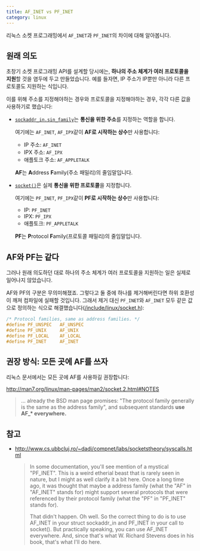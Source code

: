 ```yaml
---
title: AF_INET vs PF_INET
category: linux
---
```


리눅스 소켓 프로그래밍에서 `AF_INET`과 `PF_INET`의 차이에 대해 알아봅니다.

## 원래 의도

초창기 소켓 프로그래밍 API를 설계할 당시에는, **하나의 주소 체계가 여러 프로토콜을 지원**할 것을 염두에 두고 만들었습니다. 예를 들자면, IP 주소가 IP뿐만 아니라 다른 프로토콜도 지원하는 식입니다.

이를 위해 주소를 지정해야하는 경우와 프로토콜을 지정해야하는 경우, 각각 다른 값을 사용하기로 했습니다:

- [`sockaddr_in.sin_family`](http://man7.org/linux/man-pages/man7/ip.7.html)는 **통신을 위한 주소**를 지정하는 역할을 합니다.

    여기에는 `AF_INET`, `AF_IPX`같이 **AF로 시작하는 상수**만 사용합니다:

    - IP 주소: `AF_INET`
    - IPX 주소: `AF_IPX`
    - 애플토크 주소: `AF_APPLETALK`
    
    **AF**는 **A**ddress **F**amily(주소 패밀리)의 줄임말입니다.
    
- [`socket()`](http://man7.org/linux/man-pages/man2/socket.2.html)은 실제 **통신을 위한 프로토콜**을 지정합니다.

    여기에는 `PF_INET`, `PF_IPX`같이 **PF로 시작하는 상수**만 사용합니다:

    - IP: `PF_INET`
    - IPX: `PF_IPX`
    - 애플토크: `PF_APPLETALK`
    
    **PF**는 **P**rotocol **F**amily(프로토콜 패밀리)의 줄임말입니다.

## AF와 PF는 같다

그러나 원래 의도하던 대로 하나의 주소 체계가 여러 프로토콜을 지원하는 일은 실제로 일어나지 않았습니다.

AF와 PF의 구분은 무의미해졌죠. 그렇다고 둘 중에 하나를 제거해버린다면 하위 호환성이 깨져 컴파일에 실패할 것입니다. 그래서 제거 대신 `PF_INET`와 `AF_INET` 모두 같은 값으로 정의하는 식으로 해결했습니다([/include/linux/socket.h](https://github.com/torvalds/linux/blob/26bc672134241a080a83b2ab9aa8abede8d30e1c/include/linux/socket.h#L215-L219)):

```c
/* Protocol families, same as address families. */
#define PF_UNSPEC	AF_UNSPEC
#define PF_UNIX		AF_UNIX
#define PF_LOCAL	AF_LOCAL
#define PF_INET		AF_INET
```

## 권장 방식: 모든 곳에 AF를 쓰자

리눅스 문서에서는 모든 곳에 AF를 사용하길 권장합니다:

<http://man7.org/linux/man-pages/man2/socket.2.html#NOTES>
> ... already the BSD man page promises: "The protocol family generally is the same as the address family", and subsequent standards **use AF_\* everywhere.**

## 참고

- <http://www.cs.ubbcluj.ro/~dadi/compnet/labs/socketstheory/syscalls.html>

    > In some documentation, you'll see mention of a mystical "PF_INET". This is a weird etherial beast that is rarely seen in nature, but I might as well clarify it a bit here. Once a long time ago, it was thought that maybe a address family (what the "AF" in "AF_INET" stands for) might support several protocols that were referenced by their protocol family (what the "PF" in "PF_INET" stands for).
    >
    > That didn't happen. Oh well. So the correct thing to do is to use AF_INET in your struct sockaddr_in and PF_INET in your call to socket(). But practically speaking, you can use AF_INET everywhere. And, since that's what W. Richard Stevens does in his book, that's what I'll do here.
